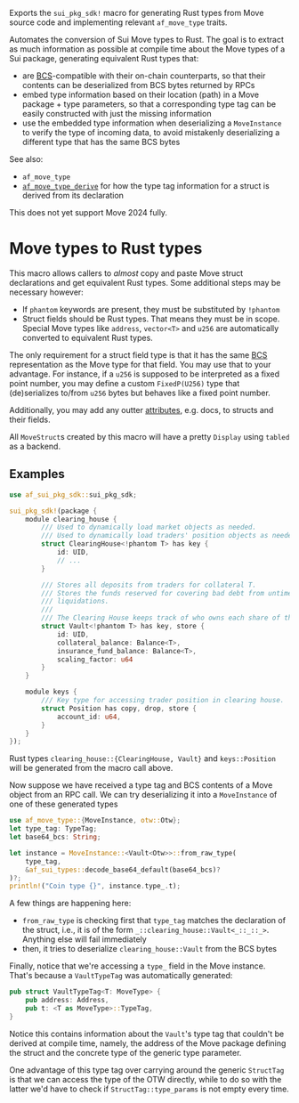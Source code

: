 <!-- cargo-rdme start -->

Exports the `sui_pkg_sdk!` macro for generating Rust types from Move
source code and implementing relevant `af_move_type` traits.

Automates the conversion of Sui Move types to Rust. The goal is to extract as much information
as possible at compile time about the Move types of a Sui package, generating equivalent Rust
types that:
- are [BCS]-compatible with their on-chain counterparts, so that their contents can be
  deserialized from BCS bytes returned by RPCs
- embed type information based on their location (path) in a Move package + type parameters, so
  that a corresponding type tag can be easily constructed with just the missing information
- use the embedded type information when deserializing a `MoveInstance` to verify the type of
  incoming data, to avoid mistakenly deserializing a different type that has the same BCS bytes

See also:
- `af_move_type`
- [`af_move_type_derive`] for how the type tag information for a struct is derived from its
  declaration

<div class="warning">
This does not yet support Move 2024 fully.
</div>

# Move types to Rust types

This macro allows callers to *almost* copy and paste Move struct declarations and get equivalent
Rust types. Some additional steps may be necessary however:
- If `phantom` keywords are present, they must be substituted by `!phantom`
- Struct fields should be Rust types. That means they must be in scope. Special Move types like
  `address`, `vector<T>` and `u256` are automatically converted to equivalent Rust types.

The only requirement for a struct field type is that it has the same [BCS] representation as
the Move type for that field. You may use that to your advantage. For instance, if a
`u256` is supposed to be interpreted as a fixed point number, you may define a custom
`FixedP(U256)` type that (de)serializes to/from `u256` bytes but behaves like a fixed point
number.

Additionally, you may add any outter [attributes], e.g. docs, to structs and their fields.

All `MoveStruct`s created by this macro will have a pretty `Display`
using `tabled` as a backend.

[`af_move_type_derive`]: https://docs.rs/af-move-type-derive/latest/af_move_type_derive/derive.MoveStruct.html
[attributes]: https://doc.rust-lang.org/reference/attributes.html
[BCS]: https://docs.rs/bcs/latest/bcs/

## Examples
```rust
use af_sui_pkg_sdk::sui_pkg_sdk;

sui_pkg_sdk!(package {
    module clearing_house {
        /// Used to dynamically load market objects as needed.
        /// Used to dynamically load traders' position objects as needed.
        struct ClearingHouse<!phantom T> has key {
            id: UID,
            // ...
        }

        /// Stores all deposits from traders for collateral T.
        /// Stores the funds reserved for covering bad debt from untimely
        /// liquidations.
        ///
        /// The Clearing House keeps track of who owns each share of the vault.
        struct Vault<!phantom T> has key, store {
            id: UID,
            collateral_balance: Balance<T>,
            insurance_fund_balance: Balance<T>,
            scaling_factor: u64
        }
    }

    module keys {
        /// Key type for accessing trader position in clearing house.
        struct Position has copy, drop, store {
            account_id: u64,
        }
    }
});
```

Rust types `clearing_house::{ClearingHouse, Vault}` and `keys::Position` will be generated from
the macro call above.

Now suppose we have received a type tag and BCS contents of a Move object from an RPC call. We
can try deserializing it into a `MoveInstance` of one of these generated types
```rust
use af_move_type::{MoveInstance, otw::Otw};
let type_tag: TypeTag;
let base64_bcs: String;

let instance = MoveInstance::<Vault<Otw>>::from_raw_type(
    type_tag,
    &af_sui_types::decode_base64_default(base64_bcs)?
)?;
println!("Coin type {}", instance.type_.t);
```

A few things are happening here:
- `from_raw_type` is checking first that `type_tag` matches the declaration of the struct,
  i.e., it is of the form `_::clearing_house::Vault<_::_::_>`. Anything else will fail
  immediately
- then, it tries to deserialize `clearing_house::Vault` from the BCS bytes

Finally, notice that we're accessing a `type_` field in the Move instance. That's because a
`VaultTypeTag` was automatically generated:
```rust
pub struct VaultTypeTag<T: MoveType> {
    pub address: Address,
    pub t: <T as MoveType>::TypeTag,
}
```
Notice this contains information about the `Vault`'s type tag that couldn't be derived at
compile time, namely, the address of the Move package defining the struct and the concrete type
of the generic type parameter.

One advantage of this type tag over carrying around the generic `StructTag` is that we can
access the type of the OTW directly, while to do so with the latter we'd have to check if
`StructTag::type_params` is not empty every time.

<!-- cargo-rdme end -->
